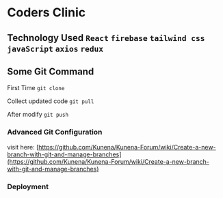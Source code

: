 # Coders Clinic

## Technology Used `React` `firebase` `tailwind css` `javaScript` `axios` `redux`



## Some Git Command
First Time `git clone` 

Collect updated code  `git pull` 

After modify  `git push` 

### Advanced Git Configuration
visit here: [https://github.com/Kunena/Kunena-Forum/wiki/Create-a-new-branch-with-git-and-manage-branches](https://github.com/Kunena/Kunena-Forum/wiki/Create-a-new-branch-with-git-and-manage-branches)


### Deployment



